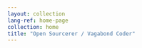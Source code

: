 ```yaml
---
layout: collection
lang-ref: home-page
collection: home
title: "Open Sourcerer / Vagabond Coder"
---
```

